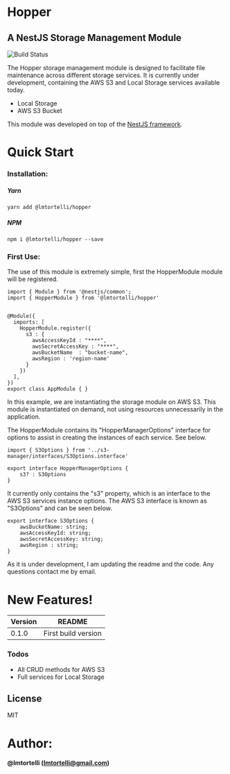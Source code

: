 # Hopper
## A NestJS Storage Management Module


![Build Status](https://travis-ci.org/lmtortelli/nestjs-hopper.svg?branch=master)


The Hopper storage management module is designed to facilitate file maintenance across different storage services. It is currently under development, containing the AWS S3 and Local Storage services available today.

  - Local Storage
  - AWS S3 Bucket


This module was developed on top of the [NestJS framework](https://nestjs.com/).

# Quick Start

### Installation:

##### Yarn

```
yarn add @lmtortelli/hopper
```

##### NPM
```
npm i @lmtortelli/hopper --save
```

### First Use:

The use of this module is extremely simple, first the HopperModule module will be registered.

```
import { Module } from '@nestjs/common';
import { HopperModule } from '@lmtortelli/hopper'


@Module({
  imports: [
    HopperModule.register({
      s3 : {
        awsAccessKeyId : "****",
        awsSecretAccessKey : "****",
        awsBucketName  : "bucket-name",
        awsRegion : 'region-name'
      }
    })
  ],
})
export class AppModule { }

```

In this example, we are instantiating the storage module on AWS S3. This module is instantiated on demand, not using resources unnecessarily in the application.

The HopperModule contains its "HopperManagerOptions" interface for options to assist in creating the instances of each service. See below.

```
import { S3Options } from '../s3-manager/interfaces/S3Options.interface'

export interface HopperManagerOptions {
    s3? : S3Options
}

```

It currently only contains the "s3" property, which is an interface to the AWS S3 services instance options. The AWS S3 interface is known as "S3Options" and can be seen below.

```
export interface S3Options {
    awsBucketName: string;
    awsAccessKeyId: string;
    awsSecretAccessKey: string;
    awsRegion : string;
}
```

As it is under development, I am updating the readme and the code. Any questions contact me by email.


# New Features!

| Version | README |
| ------ | ------ |
| 0.1.0 | First build version |




### Todos

 - All CRUD methods for AWS S3
 - Full services for Local Storage


License
----

MIT

# Author:
#### @lmtortelli (lmtortelli@gmail.com)
